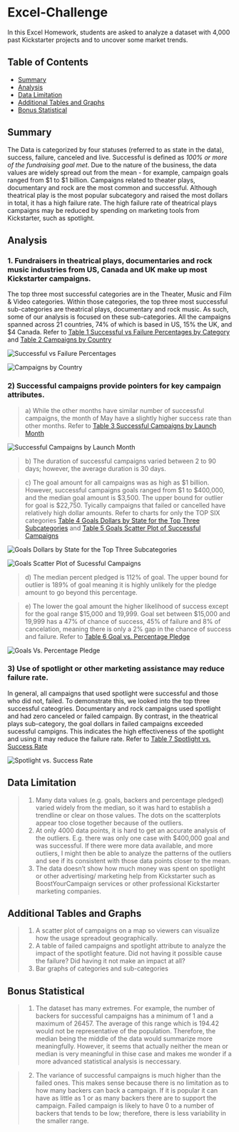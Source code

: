 # Excel-Challenge
In this Excel Homework, students are asked to analyze a dataset with 4,000 past Kickstarter projects and to uncover some market trends.

## Table of Contents ##
* [Summary](https://github.com/adriana-icasiano/Excel-challenge#Summary)
* [Analysis](https://github.com/adriana-icasiano/Excel-challenge#Analysis)
* [Data Limitation](https://github.com/adriana-icasiano/Excel-challenge#Data-Limitation)
* [Additional Tables and Graphs](https://github.com/adriana-icasiano/Excel-challenge#Additional-tables-graphs)
* [Bonus Statistical](https://github.com/adriana-icasiano/Excel-challenge#Bonus-Statistical)
## Summary ##
The Data is categorized by four statuses (referred to as state in the data), success, failure, canceled and live. Successful is defined as *100% or more of the fundraising goal met*. Due to the nature of the business, the data values are widely spread out from the mean - for example, campaign goals ranged from $1 to $1 billion. Campaigns related to theater plays, documentary and rock are the most common and successful.  Although theatrical play is the most popular subcategory and raised the most dollars in total, it has a high failure rate. The high failure rate of theatrical plays campaigns may be reduced by spending on marketing tools from Kickstarter, such as spotlight.

## Analysis ##
### 1. Fundraisers in theatrical plays, documentaries and rock music industries from US, Canada and UK make up most Kickstarter campaigns.   
The top three most successful categories are in the Theater, Music and Film & Video categories. Within those categories, the top three most successful sub-categories are theatrical plays, documentary and rock music. As such, some of our analysis is focused on these sub-categories. All the campaigns spanned across 21 countries, 74% of which is based in US, 15% the UK, and $4 Canada. Refer to  [Table 1 Successful vs Failure Percentages by Category](https://github.com/adriana-icasiano/Excel-Challenge/blob/0880b2dfb61a6b6c926360418073a48600d99cf7/Chart%203.PNG) and [Table 2 Campaigns by Country](https://github.com/adriana-icasiano/Excel-Challenge/blob/4f1ed6428c30f614dbf8604926278e68ede91e07/Chart%2017.PNG)

![Successful vs Failure Percentages](https://github.com/adriana-icasiano/Excel-Challenge/blob/0880b2dfb61a6b6c926360418073a48600d99cf7/Chart%203.PNG)

![Campaigns by Country](https://github.com/adriana-icasiano/Excel-Challenge/blob/4f1ed6428c30f614dbf8604926278e68ede91e07/Chart%2017.PNG)

### 2) Successful campaigns provide pointers for key campaign attributes. ###
   > a) While the other months have similar number of successful campaigns, the month of May have a slightly higher success rate than other months. Refer to [Table 3 Successful Campaigns by Launch Month](https://github.com/adriana-icasiano/Excel-Challenge/blob/9ccca76af7011e48f7b69b15f8b2c6d87911bdae/Chart%209.PNG)

![Successful Campaigns by Launch Month](https://github.com/adriana-icasiano/Excel-Challenge/blob/9ccca76af7011e48f7b69b15f8b2c6d87911bdae/Chart%209.PNG)

   > b) The duration of successful campaigns varied between 2 to 90 days; however, the average duration is 30 days.
   
   > c) The goal amount for all campaigns was as high as $1 billion. However, successful campaigns goals ranged from $1 to $400,000, and the median goal amount is $3,500. The upper bound for outlier for goal is $22,750. Tyically campaigns that failed or cancelled have relatively high dollar amounts. Refer to charts for only the TOP SIX categories [Table 4 Goals Dollars by State for the Top Three Subcategories](https://github.com/adriana-icasiano/Excel-Challenge/blob/9ccca76af7011e48f7b69b15f8b2c6d87911bdae/Chart%2013.PNG) and [Table 5 Goals Scatter Plot of Successful Campaigns](https://github.com/adriana-icasiano/Excel-Challenge/blob/9ccca76af7011e48f7b69b15f8b2c6d87911bdae/Chart%2016.PNG)
   > 
![Goals Dollars by State for the Top Three Subcategories](https://github.com/adriana-icasiano/Excel-Challenge/blob/9ccca76af7011e48f7b69b15f8b2c6d87911bdae/Chart%2013.PNG)

![Goals Scatter Plot of Sucessful Campaigns](https://github.com/adriana-icasiano/Excel-Challenge/blob/9ccca76af7011e48f7b69b15f8b2c6d87911bdae/Chart%2016.PNG)


   > d) The median percent pledged is 112% of goal. The upper bound for outlier is 189% of goal meaning it is highly unlikely for the pledge amount to go beyond this percentage.

   > e) The lower the goal amount the higher likelihood of success except for the goal range $15,000 and 19,999. Goal set between $15,000 and 19,999 has a 47% of chance of success, 45% of failure and 8% of cancelation, meaning there is only a 2% gap in the chance of success and failure. Refer to  [Table 6 Goal vs. Percentage Pledge]( https://github.com/adriana-icasiano/Excel-Challenge/blob/9ccca76af7011e48f7b69b15f8b2c6d87911bdae/Chart%207.PNG)

![Goals Vs. Percentage Pledge](https://github.com/adriana-icasiano/Excel-Challenge/blob/9ccca76af7011e48f7b69b15f8b2c6d87911bdae/Chart%207.PNG)

### 3) Use of spotlight or other marketing assistance may reduce failure rate. ### 
In general, all campaigns that used spotlight were successful and those who did not, failed. To demonstrate this, we looked into the top three successful cateogries. Documentary and rock campaigns used spotlight and had zero canceled or failed campaign. By contrast, in the theatrical plays sub-category, the goal dollars in failed campaigns exceeded sucessful campigns. This indicates the high effectiveness of the spotlight and using it may reduce the failure rate. Refer to [Table 7 Spotlight vs. Success Rate](https://github.com/adriana-icasiano/Excel-Challenge/blob/9ccca76af7011e48f7b69b15f8b2c6d87911bdae/Chart%2012.PNG)

![Spotlight vs. Success Rate](https://github.com/adriana-icasiano/Excel-Challenge/blob/9ccca76af7011e48f7b69b15f8b2c6d87911bdae/Chart%2012.PNG)

## Data Limitation ##
> 1.  Many data values (e.g. goals, backers and percentage pledged) varied widely from the median, so it was hard to establish a trendline or clear on those values. The dots on the scatterplots appear too close together because of the outliers. 
> 2.	At only 4000 data points, it is hard to get an accurate analysis of the outliers. E.g. there was only one case with $400,000 goal and was successful. If there were more data available, and more outliers, I might then be able to analyze the patterns of the outliers and see if its consistent with those data points closer to the mean.
> 3.	The data doesn’t show how much money was spent on spotlight or other advertising/ marketing help from Kickstarter such as BoostYourCampaign services or other professional Kickstarter marketing companies.


## Additional Tables and Graphs ##
> 1.	A scatter plot of campaigns on a map so viewers can visualize how the usage spreadout geographically.
> 2.	A table of failed campaigns and spotlight attribute to analyze the impact of the spotlight feature. Did not having it possible cause the failure? Did having it not make an impact at all?
> 3.	Bar graphs of categories and sub-categories

## Bonus Statistical ##
> 1.	The dataset has many extremes. For example, the number of backers for successful campaigns has a minimum of 1 and a maximum of 26457. The average of this range which is 194.42 would not be representative of the population. Therefore, the median being the middle of the data would summarize more meaningfully. However, it seems that actually neither the mean or median is very meaningful in thise case and makes me wonder if a more advanced statistical analysis is neccessary.

> 2.	The variance of successful campaigns is much higher than the failed ones. This makes sense because there is no limitation as to how many backers can back a campaign. If it is popular it can have as little as 1 or as many backers there are to support the campaign. Failed campaign is likely to have 0 to a number of backers that tends to be low; therefore, there is less variability in the smaller range. 


